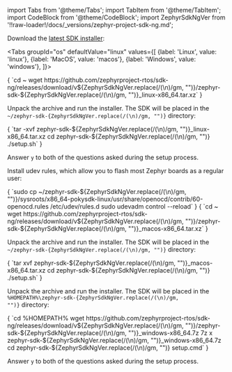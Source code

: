 import Tabs from '@theme/Tabs';
import TabItem from '@theme/TabItem';
import CodeBlock from '@theme/CodeBlock';
import ZephyrSdkNgVer from '!!raw-loader!/docs/_versions/zephyr-project-sdk-ng.md';

Download the [latest SDK installer](https://github.com/zephyrproject-rtos/sdk-ng/releases):

<Tabs
groupId="os"
defaultValue="linux"
values={[
{label: 'Linux', value: 'linux'},
{label: 'MacOS', value: 'macos'},
{label: 'Windows', value: 'windows'},
]}>
<TabItem value="linux">

<CodeBlock language="console">
{
`cd ~
wget https://github.com/zephyrproject-rtos/sdk-ng/releases/download/v${ZephyrSdkNgVer.replace(/(\n)/gm, "")}/zephyr-sdk-${ZephyrSdkNgVer.replace(/(\n)/gm, "")}_linux-x86_64.tar.xz`
}
</CodeBlock>

Unpack the archive and run the installer. The SDK will be placed in the <code>~/zephyr-sdk-{ZephyrSdkNgVer.replace(/(\n)/gm, "")}</code> directory:

<CodeBlock language="console">
{
`tar -xvf zephyr-sdk-${ZephyrSdkNgVer.replace(/(\n)/gm, "")}_linux-x86_64.tar.xz
cd zephyr-sdk-${ZephyrSdkNgVer.replace(/(\n)/gm, "")}
./setup.sh`
}
</CodeBlock>

Answer `y` to both of the questions asked during the setup process.

Install udev rules, which allow you to flash most Zephyr boards as a regular user:

<CodeBlock language="console">
{
`sudo cp ~/zephyr-sdk-${ZephyrSdkNgVer.replace(/(\n)/gm, "")}/sysroots/x86_64-pokysdk-linux/usr/share/openocd/contrib/60-openocd.rules /etc/udev/rules.d
sudo udevadm control --reload`
}
</CodeBlock>

</TabItem>
<TabItem value="macos">

<CodeBlock language="console">
{
`cd ~
wget https://github.com/zephyrproject-rtos/sdk-ng/releases/download/v${ZephyrSdkNgVer.replace(/(\n)/gm, "")}/zephyr-sdk-${ZephyrSdkNgVer.replace(/(\n)/gm, "")}_macos-x86_64.tar.xz`
}
</CodeBlock>

Unpack the archive and run the installer. The SDK will be placed in the <code>~/zephyr-sdk-{ZephyrSdkNgVer.replace(/(\n)/gm, "")}</code> directory:

<CodeBlock language="console">
{
`tar xvf zephyr-sdk-${ZephyrSdkNgVer.replace(/(\n)/gm, "")}_macos-x86_64.tar.xz
cd zephyr-sdk-${ZephyrSdkNgVer.replace(/(\n)/gm, "")}
./setup.sh`
}
</CodeBlock>

</TabItem>
<TabItem value="windows">

Unpack the archive and run the installer. The SDK will be placed in the <code>%HOMEPATH%\zephyr-sdk-{ZephyrSdkNgVer.replace(/(\n)/gm, "")}</code> directory:

<CodeBlock language="console">
{
`cd %HOMEPATH%
wget https://github.com/zephyrproject-rtos/sdk-ng/releases/download/v${ZephyrSdkNgVer.replace(/(\n)/gm, "")}/zephyr-sdk-${ZephyrSdkNgVer.replace(/(\n)/gm, "")}_windows-x86_64.7z
7z x zephyr-sdk-${ZephyrSdkNgVer.replace(/(\n)/gm, "")}_windows-x86_64.7z
cd zephyr-sdk-${ZephyrSdkNgVer.replace(/(\n)/gm, "")}
setup.cmd`
}
</CodeBlock>

Answer `y` to both of the questions asked during the setup process.

</TabItem>
</Tabs>
